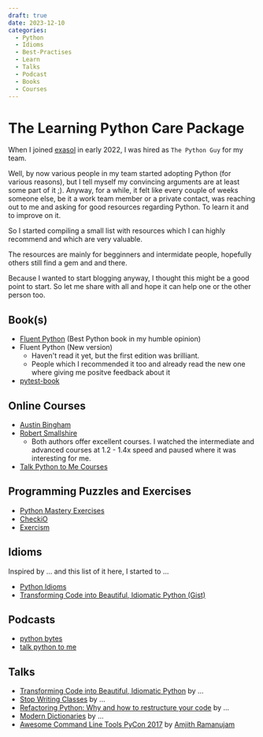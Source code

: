 ```yaml
---
draft: true
date: 2023-12-10
categories:
  - Python
  - Idioms
  - Best-Practises
  - Learn
  - Talks
  - Podcast
  - Books
  - Courses
---
```


# The Learning Python Care Package

When I joined [exasol](https://www.exasol.com) in early 2022, I was hired as `The Python Guy` for my team.

Well, by now various people in my team started adopting Python (for various reasons), but I tell myself my convincing arguments are at least some part of it ;). Anyway, for a while, it felt like every couple of weeks someone else, be it a work team member or a private contact, was reaching out to me and asking for good resources regarding Python. To learn it and to improve on it.

So I started compiling a small list with resources which I can highly recommend and which are very valuable.

The resources are mainly for begginners and intermidate people, hopefully others still find a gem and and there.

Because I wanted to start blogging anyway, I thought this might be a good point to start. So let me share with all and hope it can help one or the other person too.



## **Book(s)**
  - [Fluent Python](https://www.amazon.com/Fluent-Python-Concise-Effective-Programming/dp/1491946008) (Best Python book in my humble opinion)
  - Fluent Python (New version)
    - Haven't read it yet, but the first edition was brilliant.
    - People which I recommended it too and already read the new one where giving me positve feedback about it
  - [pytest-book](https://pythontest.com/pytest-book/)

## **Online Courses**
  - [Austin Bingham](https://www.pluralsight.com/authors/austin-bingham)
  - [Robert Smallshire](https://www.pluralsight.com/authors/robert-smallshire)
    - Both authors offer excellent courses. I watched the intermediate and advanced courses at 1.2 - 1.4x speed and paused where it was interesting for me.
  - [Talk Python to Me Courses](https://training.talkpython.fm/courses/all)


## **Programming Puzzles and Exercises**
  - [Python Mastery Exercises](https://github.com/dabeaz-course/python-mastery/blob/main/Exercises/index.md)
  - [CheckiO](https://checkio.org/)
  - [Exercism](https://exercism.org)

## **Idioms** 

Inspired by ... and this list of it here, I started to ...

- [Python Idioms](https://exasol.github.io/python-styleguide/guides/idioms/idioms.html)
- [Transforming Code into Beautiful, Idiomatic Python (Gist)](https://gist.github.com/0x4D31/f0b633548d8e0cfb66ee3bea6a0deff9) 


## **Podcasts**
  - [python bytes](https://pythonbytes.fm)
  - [talk python to me](https://talkpython.fm)


## **Talks**
  - [Transforming Code into Beautiful, Idiomatic Python](https://www.youtube.com/watch?v=OSGv2VnC0go) by ...
  - [Stop Writing Classes](https://youtu.be/o9pEzgHorH0?si=efYB_vU5bW-yvKsV) by ...
  - [Refactoring Python: Why and how to restructure your code](https://youtu.be/D_6ybDcU5gc?si=5f7nbKJVM19pnn-3) by ...
  - [Modern Dictionaries](https://youtu.be/p33CVV29OG8?si=iPNPWVqFx3mo5RtX) by ...
  - [Awesome Command Line Tools PyCon 2017](https://youtu.be/hJhZhLg3obk?si=mxOPP_-DSlmU7K1f) by [Amjith Ramanujam](https://github.com/amjith)
